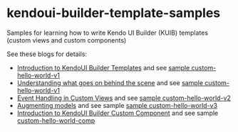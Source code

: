 # kendoui-builder-template-samples
Samples for learning how to write Kendo UI Builder (KUIB) templates (custom views and custom components)

See these blogs for details:
 * [Introduction to KendoUI Builder Templates](https://goo.gl/feRMEd) and see [sample custom-hello-world-v1](https://github.com/thierryciot/kendoui-builder-template-samples/tree/master/templates/views/custom-hello-world-v1)
 * [Understanding what goes on behind the scene](https://goo.gl/cDHZoS) and see [sample custom-hello-world-v1](https://github.com/thierryciot/kendoui-builder-template-samples/tree/master/templates/views/custom-hello-world-v1)
 * [Event Handling in Custom Views](https://goo.gl/do9Ly5) and see [sample custom-hello-world-v2](https://github.com/thierryciot/kendoui-builder-template-samples/tree/master/templates/views/custom-hello-world-v2)
 * [Augmenting models](https://goo.gl/T4komk) and see sample [sample custom-hello-world-v3](https://github.com/thierryciot/kendoui-builder-template-samples/tree/master/templates/views/custom-hello-world-v3)
 * [Introduction to KendoUI Builder Custom Component](https://goo.gl/S7fdVx) and see sample [custom-hello-world-comp](https://github.com/thierryciot/kendoui-builder-template-samples/tree/master/templates/components/custom-hello-world-comp)